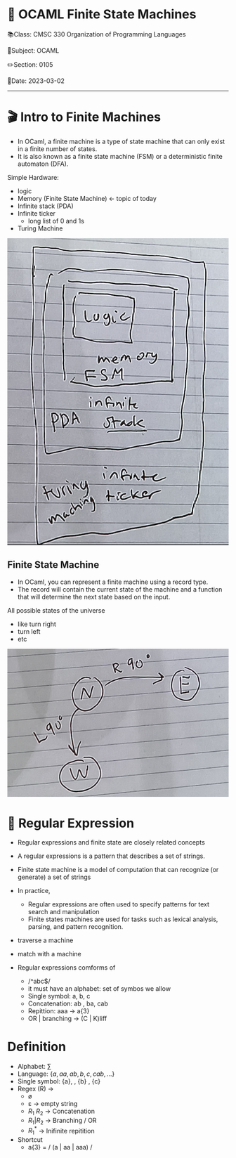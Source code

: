 # 🐫 OCAML Finite State Machines

📚Class: CMSC 330 Organization of Programming Languages 

📓Subject: OCAML 

✏️Section: 0105

📅Date: 2023-03-02


---

# 🎬 Intro to Finite Machines

- In OCaml, a finite machine is a type of state machine that can only exist in a finite number of states.
- It is also known as a finite state machine (FSM) or a deterministic finite automaton (DFA).

Simple Hardware:
- logic
- Memory (Finite State Machine) <- topic of today
- Infinite stack (PDA)
- Infinite ticker
	- long list of 0 and 1s
- Turing Machine

![](../Assets/20230325122054.png)


## Finite State Machine
- In OCaml, you can represent a finite machine using a record type. 
- The record will contain the current state of the machine and a function that will determine the next state based on the input.

All possible states of the universe
- like turn right
- turn left
- etc

![](../Assets/20230325121957.png)


# 🤯 Regular Expression
- Regular expressions and finite state are closely related concepts
- A regular expressions is a pattern that describes a set of strings.
- Finite state machine is a model of computation that can recognize (or generate) a set of strings
- In practice,
	- Regular expressions are often used to specify patterns for text search and manipulation
	- Finite states machines are used for tasks such as lexical analysis, parsing, and pattern recognition.
- traverse a machine
- match with a machine

- Regular expressions comforms of
	- /^abc$/
	- it must have an alphabet: set of symbos we allow
	- Single symbol: a, b, c
	- Concatenation: ab , ba, cab
	- Repittion: aaa -> a{3}
	- OR | branching -> (C | K)liff 

# Definition
- Alphabet: $\sum$
- Language: {$a, aa, ab, b, c , cab, ...$}
- Single symbol: {a}, , {b} , {c}
- Regex (R) → 
	- ø
	- ε → empty string
	- $R_{1}$ $R_{2}$ → Concatenation 
	- $R_{1}$|$R_{2}$ → Branching / OR
	- $R_{1}^{*}$ → Inifinite repitition
- Shortcut
	- a{3} = / (a | aa | aaa) /

